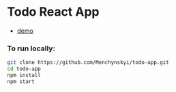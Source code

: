 # Todo React App
* [demo](https://menchynskyi.github.io/todo-app/)

### To run locally:
```bash
git clone https://github.com/Menchynskyi/todo-app.git
cd todo-app
npm install
npm start
```
